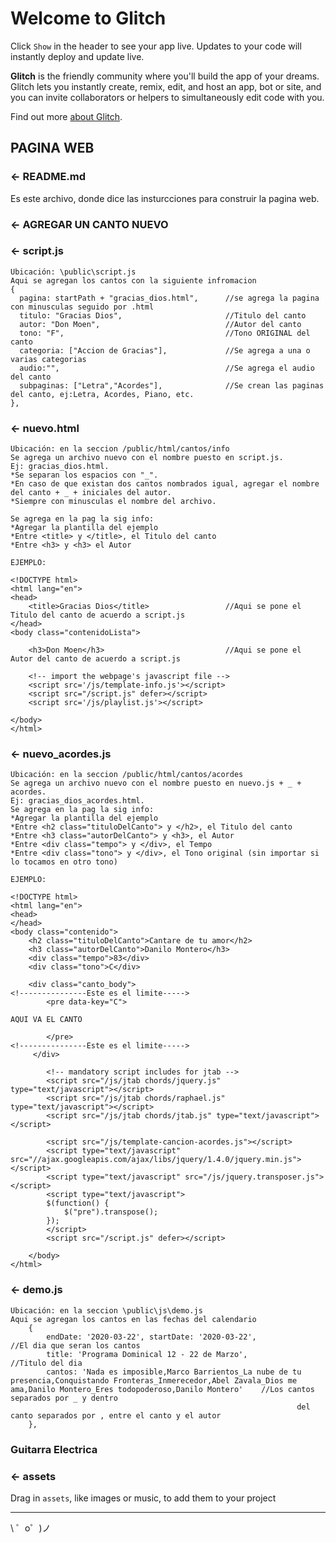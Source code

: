 Welcome to Glitch
=================

Click `Show` in the header to see your app live. Updates to your code will instantly deploy and update live.

**Glitch** is the friendly community where you'll build the app of your dreams. Glitch lets you instantly create, remix, edit, and host an app, bot or site, and you can invite collaborators or helpers to simultaneously edit code with you.

Find out more [about Glitch](https://glitch.com/about).


PAGINA WEB
------------

### ← README.md

Es este archivo, donde dice las insturcciones para construir la pagina web.

### ← AGREGAR UN CANTO NUEVO

### ← script.js
    Ubicación: \public\script.js
    Aqui se agregan los cantos con la siguiente infromacion
    {
      pagina: startPath + "gracias_dios.html",      //se agrega la pagina con minusculas seguido por .html
      titulo: "Gracias Dios",                       //Titulo del canto
      autor: "Don Moen",                            //Autor del canto
      tono: "F",                                    //Tono ORIGINAL del canto
      categoria: ["Accion de Gracias"],             //Se agrega a una o varias categorias
      audio:"",                                     //Se agrega el audio del canto
      subpaginas: ["Letra","Acordes"],              //Se crean las paginas del canto, ej:Letra, Acordes, Piano, etc.
    },

### ← nuevo.html
    Ubicación: en la seccion /public/html/cantos/info
    Se agrega un archivo nuevo con el nombre puesto en script.js. 
    Ej: gracias_dios.html. 
    *Se separan los espacios con "_".
    *En caso de que existan dos cantos nombrados igual, agregar el nombre del canto + _ + iniciales del autor.
    *Siempre con minusculas el nombre del archivo.
    
    Se agrega en la pag la sig info: 
    *Agregar la plantilla del ejemplo
    *Entre <title> y </title>, el Titulo del canto
    *Entre <h3> y <h3> el Autor
    
    EJEMPLO:

    <!DOCTYPE html>
    <html lang="en">
    <head>
        <title>Gracias Dios</title>                 //Aqui se pone el Titulo del canto de acuerdo a script.js
    </head>  
    <body class="contenidoLista">   

        <h3>Don Moen</h3>                           //Aqui se pone el Autor del canto de acuerdo a script.js
        
        <!-- import the webpage's javascript file -->
        <script src='/js/template-info.js'></script>
        <script src="/script.js" defer></script>
        <script src='/js/playlist.js'></script>
        
    </body>
    </html>

### ← nuevo_acordes.js
    Ubicación: en la seccion /public/html/cantos/acordes
    Se agrega un archivo nuevo con el nombre puesto en nuevo.js + _ + acordes. 
    Ej: gracias_dios_acordes.html.
    Se agrega en la pag la sig info:
    *Agregar la plantilla del ejemplo
    *Entre <h2 class="tituloDelCanto"> y </h2>, el Titulo del canto
    *Entre <h3 class="autorDelCanto"> y <h3>, el Autor
    *Entre <div class="tempo"> y </div>, el Tempo
    *Entre <div class="tono"> y </div>, el Tono original (sin importar si lo tocamos en otro tono)

    EJEMPLO:

    <!DOCTYPE html>
    <html lang="en">
    <head>
    </head>  
    <body class="contenido">
        <h2 class="tituloDelCanto">Cantare de tu amor</h2>
        <h3 class="autorDelCanto">Danilo Montero</h3>
        <div class="tempo">83</div>
        <div class="tono">C</div>
        
        <div class="canto_body"> 
    <!---------------Este es el limite----->  
            <pre data-key="C">

    AQUI VA EL CANTO

            </pre>
    <!---------------Este es el limite-----> 
         </div>

            <!-- mandatory script includes for jtab -->
            <script src="/js/jtab chords/jquery.js" type="text/javascript"></script>
            <script src="/js/jtab chords/raphael.js" type="text/javascript"></script>
            <script src="/js/jtab chords/jtab.js" type="text/javascript"></script>

            <script src="/js/template-cancion-acordes.js"></script>
            <script type="text/javascript" src="//ajax.googleapis.com/ajax/libs/jquery/1.4.0/jquery.min.js"></script>
            <script type="text/javascript" src="/js/jquery.transposer.js"></script>
            <script type="text/javascript">
            $(function() {
                $("pre").transpose();
            });
            </script>
            <script src="/script.js" defer></script>

        </body>
    </html>



### ← demo.js
    Ubicación: en la seccion \public\js\demo.js
    Aqui se agregan los cantos en las fechas del calendario
        {
            endDate: '2020-03-22', startDate: '2020-03-22',             //El dia que seran los cantos
            title: 'Programa Dominical 12 - 22 de Marzo',               //Titulo del dia
            cantos: 'Nada es imposible,Marco Barrientos_La nube de tu presencia,Conquistando Fronteras_Inmerecedor,Abel Zavala_Dios me ama,Danilo Montero_Eres todopoderoso,Danilo Montero'    //Los cantos separados por _ y dentro
                                                                    del canto separados por , entre el canto y el autor
        },

### Guitarra Electrica
<!--keyword	values
                notation	true/false
                tablature	true/false
                clef	    treble, alto, tenor, bass, percussion
                key	        C, Am, F, Dm, Bb, Gm, Eb, Cm, Ab, Fm, Db, Bbm, Gb, Ebm, Cb, Abm, G, Em, D, Bm, A, F#m, E,   C#m, B, G#m, F#, D#m, C#, A#m
                time	    C, C|, #/#
                tuning	    standard, dropd, eb, E/5,B/4,G/4,D/4,A/3,E/3

            Silencios
                ##

            Duraciones
                :w (redonda)
                :h (blanca)
                :q (negra)
                :8 (corchea)
                :16 (semicorchea)
                :32 (fusa)
                Se agrega una 'd' para indicar el punto. Ej :qd

            Ligaduras
                t - tie
                s - slide
                h - hammer
                p - pull-of

            
            Repeticiones
                =||   Double Bar
                =|:  Repeat Begin
                =:|  Repeat End
                =::  Double Repeat
                =|=  End Bar-->

### ← assets
Drag in `assets`, like images or music, to add them to your project

-------------------

\ ゜o゜)ノ

